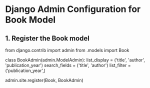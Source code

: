 # Django Admin Configuration for Book Model

## 1. Register the Book model

from django.contrib import admin
from .models import Book

class BookAdmin(admin.ModelAdmin):
    list_display = ('title', 'author', 'publication_year')
    search_fields = ('title', 'author')
    list_filter = ('publication_year',)

admin.site.register(Book, BookAdmin)
